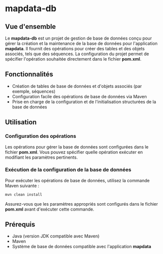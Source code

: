 # mapdata-db

## Vue d'ensemble
Le **mapdata-db** est un projet de gestion de base de données conçu pour gérer la création et la maintenance de la base de données pour l'application **mapdata**. Il fournit des opérations pour créer des tables et des objets associés, tels que des séquences. La configuration du projet permet de spécifier l'opération souhaitée directement dans le fichier **pom.xml**.

## Fonctionnalités
- Création de tables de base de données et d'objets associés (par exemple, séquences)
- Configuration facile des opérations de base de données via Maven
- Prise en charge de la configuration et de l'initialisation structurées de la base de données

## Utilisation
### Configuration des opérations
Les opérations pour gérer la base de données sont configurées dans le fichier **pom.xml**. Vous pouvez spécifier quelle opération exécuter en modifiant les paramètres pertinents.

### Exécution de la configuration de la base de données
Pour exécuter les opérations de base de données, utilisez la commande Maven suivante :
```sh
mvn clean install
```
Assurez-vous que les paramètres appropriés sont configurés dans le fichier **pom.xml** avant d'exécuter cette commande.

## Prérequis
- Java (version JDK compatible avec Maven)
- Maven
- Système de base de données compatible avec l'application **mapdata**